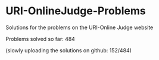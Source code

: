 # URI-OnlineJudge-Problems
Solutions for the problems on the URI-Online Judge website

Problems solved so far: 484

(slowly uploading the solutions on github: 152/484)
